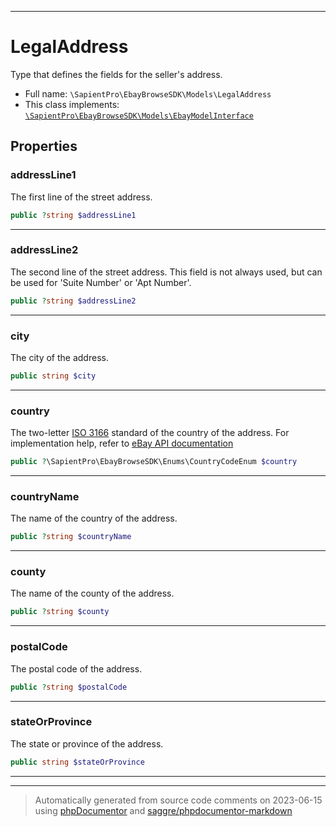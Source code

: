 ***

# LegalAddress

Type that defines the fields for the seller's address.



* Full name: `\SapientPro\EbayBrowseSDK\Models\LegalAddress`
* This class implements:
[`\SapientPro\EbayBrowseSDK\Models\EbayModelInterface`](./EbayModelInterface.md)



## Properties


### addressLine1

The first line of the street address.

```php
public ?string $addressLine1
```






***

### addressLine2

The second line of the street address. This field is not always used, but can be used for 'Suite Number' or 'Apt Number'.

```php
public ?string $addressLine2
```






***

### city

The city of the address.

```php
public string $city
```






***

### country

The two-letter <a href="https://www.iso.org/iso-3166-country-codes.html " target="_blank">ISO 3166</a> standard of the country of the address. For implementation help, refer to <a href='https://developer.ebay.com/api-docs/buy/browse/types/ba:CountryCodeEnum'>eBay API documentation</a>

```php
public ?\SapientPro\EbayBrowseSDK\Enums\CountryCodeEnum $country
```






***

### countryName

The name of the country of the address.

```php
public ?string $countryName
```






***

### county

The name of the county of the address.

```php
public ?string $county
```






***

### postalCode

The postal code of the address.

```php
public ?string $postalCode
```






***

### stateOrProvince

The state or province of the address.

```php
public string $stateOrProvince
```






***



***
> Automatically generated from source code comments on 2023-06-15 using [phpDocumentor](http://www.phpdoc.org/) and [saggre/phpdocumentor-markdown](https://github.com/Saggre/phpDocumentor-markdown)
